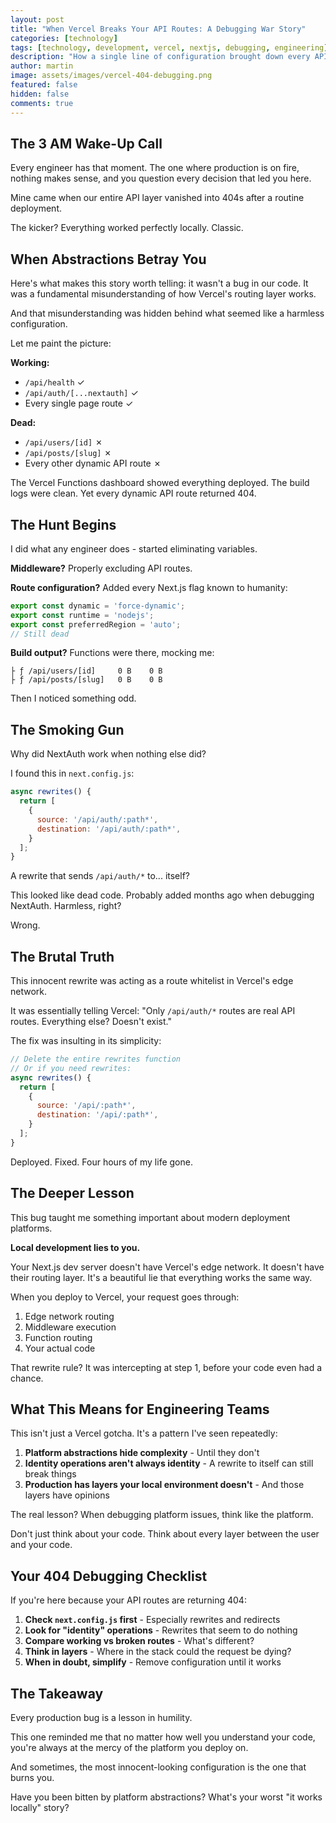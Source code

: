 ```yaml
---
layout: post
title: "When Vercel Breaks Your API Routes: A Debugging War Story"
categories: [technology]
tags: [technology, development, vercel, nextjs, debugging, engineering]
description: "How a single line of configuration brought down every API route in production - and what it taught me about platform abstractions"
author: martin
image: assets/images/vercel-404-debugging.png
featured: false
hidden: false
comments: true
---
```


## The 3 AM Wake-Up Call

Every engineer has that moment. The one where production is on fire, nothing makes sense, and you question every decision that led you here.

Mine came when our entire API layer vanished into 404s after a routine deployment.

The kicker? Everything worked perfectly locally. Classic.

## When Abstractions Betray You

Here's what makes this story worth telling: it wasn't a bug in our code. It was a fundamental misunderstanding of how Vercel's routing layer works.

And that misunderstanding was hidden behind what seemed like a harmless configuration.

Let me paint the picture:

**Working:**
- `/api/health` ✓
- `/api/auth/[...nextauth]` ✓  
- Every single page route ✓

**Dead:**
- `/api/users/[id]` ✗
- `/api/posts/[slug]` ✗
- Every other dynamic API route ✗

The Vercel Functions dashboard showed everything deployed. The build logs were clean. Yet every dynamic API route returned 404.

## The Hunt Begins

I did what any engineer does - started eliminating variables.

**Middleware?** Properly excluding API routes.

**Route configuration?** Added every Next.js flag known to humanity:
```javascript
export const dynamic = 'force-dynamic';
export const runtime = 'nodejs';
export const preferredRegion = 'auto';
// Still dead
```

**Build output?** Functions were there, mocking me:
```
├ ƒ /api/users/[id]     0 B    0 B
├ ƒ /api/posts/[slug]   0 B    0 B
```

Then I noticed something odd.

## The Smoking Gun

Why did NextAuth work when nothing else did?

I found this in `next.config.js`:

```javascript
async rewrites() {
  return [
    {
      source: '/api/auth/:path*',
      destination: '/api/auth/:path*',
    }
  ];
}
```

A rewrite that sends `/api/auth/*` to... itself?

This looked like dead code. Probably added months ago when debugging NextAuth. Harmless, right?

Wrong.

## The Brutal Truth

This innocent rewrite was acting as a route whitelist in Vercel's edge network.

It was essentially telling Vercel: "Only `/api/auth/*` routes are real API routes. Everything else? Doesn't exist."

The fix was insulting in its simplicity:

```javascript
// Delete the entire rewrites function
// Or if you need rewrites:
async rewrites() {
  return [
    {
      source: '/api/:path*',
      destination: '/api/:path*',
    }
  ];
}
```

Deployed. Fixed. Four hours of my life gone.

## The Deeper Lesson

This bug taught me something important about modern deployment platforms.

**Local development lies to you.**

Your Next.js dev server doesn't have Vercel's edge network. It doesn't have their routing layer. It's a beautiful lie that everything works the same way.

When you deploy to Vercel, your request goes through:
1. Edge network routing
2. Middleware execution  
3. Function routing
4. Your actual code

That rewrite rule? It was intercepting at step 1, before your code even had a chance.

## What This Means for Engineering Teams

This isn't just a Vercel gotcha. It's a pattern I've seen repeatedly:

1. **Platform abstractions hide complexity** - Until they don't
2. **Identity operations aren't always identity** - A rewrite to itself can still break things
3. **Production has layers your local environment doesn't** - And those layers have opinions

The real lesson? When debugging platform issues, think like the platform.

Don't just think about your code. Think about every layer between the user and your code.

## Your 404 Debugging Checklist

If you're here because your API routes are returning 404:

1. **Check `next.config.js` first** - Especially rewrites and redirects
2. **Look for "identity" operations** - Rewrites that seem to do nothing
3. **Compare working vs broken routes** - What's different?
4. **Think in layers** - Where in the stack could the request be dying?
5. **When in doubt, simplify** - Remove configuration until it works

## The Takeaway

Every production bug is a lesson in humility.

This one reminded me that no matter how well you understand your code, you're always at the mercy of the platform you deploy on.

And sometimes, the most innocent-looking configuration is the one that burns you.

Have you been bitten by platform abstractions? What's your worst "it works locally" story? 